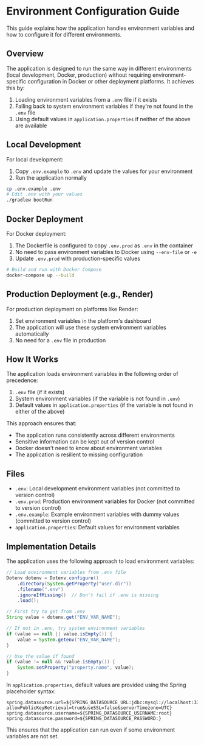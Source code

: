 # Environment Configuration Guide

This guide explains how the application handles environment variables and how to configure it for different environments.

## Overview

The application is designed to run the same way in different environments (local development, Docker, production) without requiring environment-specific configuration in Docker or other deployment platforms. It achieves this by:

1. Loading environment variables from a `.env` file if it exists
2. Falling back to system environment variables if they're not found in the `.env` file
3. Using default values in `application.properties` if neither of the above are available

## Local Development

For local development:

1. Copy `.env.example` to `.env` and update the values for your environment
2. Run the application normally

```bash
cp .env.example .env
# Edit .env with your values
./gradlew bootRun
```

## Docker Deployment

For Docker deployment:

1. The Dockerfile is configured to copy `.env.prod` as `.env` in the container
2. No need to pass environment variables to Docker using `--env-file` or `-e`
3. Update `.env.prod` with production-specific values

```bash
# Build and run with Docker Compose
docker-compose up --build
```

## Production Deployment (e.g., Render)

For production deployment on platforms like Render:

1. Set environment variables in the platform's dashboard
2. The application will use these system environment variables automatically
3. No need for a `.env` file in production

## How It Works

The application loads environment variables in the following order of precedence:

1. `.env` file (if it exists)
2. System environment variables (if the variable is not found in `.env`)
3. Default values in `application.properties` (if the variable is not found in either of the above)

This approach ensures that:

- The application runs consistently across different environments
- Sensitive information can be kept out of version control
- Docker doesn't need to know about environment variables
- The application is resilient to missing configuration

## Files

- `.env`: Local development environment variables (not committed to version control)
- `.env.prod`: Production environment variables for Docker (not committed to version control)
- `.env.example`: Example environment variables with dummy values (committed to version control)
- `application.properties`: Default values for environment variables

## Implementation Details

The application uses the following approach to load environment variables:

```java
// Load environment variables from .env file
Dotenv dotenv = Dotenv.configure()
    .directory(System.getProperty("user.dir"))
    .filename(".env")
    .ignoreIfMissing()  // Don't fail if .env is missing
    .load();

// First try to get from .env
String value = dotenv.get("ENV_VAR_NAME");

// If not in .env, try system environment variables
if (value == null || value.isEmpty()) {
    value = System.getenv("ENV_VAR_NAME");
}

// Use the value if found
if (value != null && !value.isEmpty()) {
    System.setProperty("property.name", value);
}
```

In `application.properties`, default values are provided using the Spring placeholder syntax:

```properties
spring.datasource.url=${SPRING_DATASOURCE_URL:jdbc:mysql://localhost:3306/rev_eng?allowPublicKeyRetrieval=true&useSSL=false&serverTimezone=UTC}
spring.datasource.username=${SPRING_DATASOURCE_USERNAME:root}
spring.datasource.password=${SPRING_DATASOURCE_PASSWORD:}
```

This ensures that the application can run even if some environment variables are not set.
